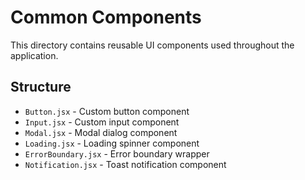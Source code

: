 
# Common Components

This directory contains reusable UI components used throughout the application.

## Structure
- `Button.jsx` - Custom button component
- `Input.jsx` - Custom input component
- `Modal.jsx` - Modal dialog component
- `Loading.jsx` - Loading spinner component
- `ErrorBoundary.jsx` - Error boundary wrapper
- `Notification.jsx` - Toast notification component
